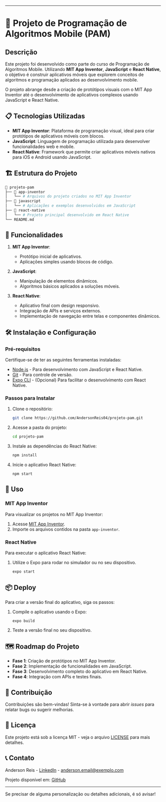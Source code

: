 
---

# 📱 Projeto de Programação de Algoritmos Mobile (PAM)

## Descrição
Este projeto foi desenvolvido como parte do curso de Programação de Algoritmos Mobile. Utilizando **MIT App Inventor**, **JavaScript** e **React Native**, o objetivo é construir aplicativos móveis que explorem conceitos de algoritmos e programação aplicados ao desenvolvimento mobile. 

O projeto abrange desde a criação de protótipos visuais com o MIT App Inventor até o desenvolvimento de aplicativos complexos usando JavaScript e React Native.

## 📋 Tecnologias Utilizadas
- **MIT App Inventor**: Plataforma de programação visual, ideal para criar protótipos de aplicativos móveis com blocos.
- **JavaScript**: Linguagem de programação utilizada para desenvolver funcionalidades web e mobile.
- **React Native**: Framework que permite criar aplicativos móveis nativos para iOS e Android usando JavaScript.

## 🏗️ Estrutura do Projeto
```bash
📂 projeto-pam
├── 📂 app-inventor
│   └── # Arquivos do projeto criados no MIT App Inventor
├── 📂 javascript
│   └── # Aplicações e exemplos desenvolvidos em JavaScript
├── 📂 react-native
│   └── # Projeto principal desenvolvido em React Native
└── README.md
```

## 🚀 Funcionalidades
1. **MIT App Inventor**:
   - Protótipo inicial de aplicativos.
   - Aplicações simples usando blocos de código.
  
2. **JavaScript**:
   - Manipulação de elementos dinâmicos.
   - Algoritmos básicos aplicados a soluções móveis.

3. **React Native**:
   - Aplicativo final com design responsivo.
   - Integração de APIs e serviços externos.
   - Implementação de navegação entre telas e componentes dinâmicos.

## 🛠️ Instalação e Configuração
### Pré-requisitos
Certifique-se de ter as seguintes ferramentas instaladas:
- [Node.js](https://nodejs.org/) - Para desenvolvimento com JavaScript e React Native.
- [Git](https://git-scm.com/) - Para controle de versão.
- [Expo CLI](https://expo.dev/) - (Opcional) Para facilitar o desenvolvimento com React Native.

### Passos para Instalar
1. Clone o repositório:
   ```bash
   git clone https://github.com/AndersonReis04/projeto-pam.git
   ```
2. Acesse a pasta do projeto:
   ```bash
   cd projeto-pam
   ```
3. Instale as dependências do React Native:
   ```bash
   npm install
   ```
4. Inicie o aplicativo React Native:
   ```bash
   npm start
   ```

## 📄 Uso
### MIT App Inventor
Para visualizar os projetos no MIT App Inventor:
1. Acesse [MIT App Inventor](https://appinventor.mit.edu/).
2. Importe os arquivos contidos na pasta `app-inventor`.

### React Native
Para executar o aplicativo React Native:
1. Utilize o Expo para rodar no simulador ou no seu dispositivo.
   ```bash
   expo start
   ```

## 📦 Deploy
Para criar a versão final do aplicativo, siga os passos:
1. Compile o aplicativo usando o Expo:
   ```bash
   expo build
   ```
2. Teste a versão final no seu dispositivo.

## 🗺️ Roadmap do Projeto
- **Fase 1**: Criação de protótipos no MIT App Inventor.
- **Fase 2**: Implementação de funcionalidades em JavaScript.
- **Fase 3**: Desenvolvimento completo do aplicativo em React Native.
- **Fase 4**: Integração com APIs e testes finais.

## 🤝 Contribuição
Contribuições são bem-vindas! Sinta-se à vontade para abrir *issues* para relatar bugs ou sugerir melhorias.

## 📜 Licença
Este projeto está sob a licença MIT - veja o arquivo [LICENSE](LICENSE) para mais detalhes.

## 📞 Contato
Anderson Reis - [LinkedIn](https://www.linkedin.com/in/andersonreis/) - anderson.email@exemplo.com

Projeto disponível em: [GitHub](https://github.com/AndersonReis04/projeto-pam)

---

Se precisar de alguma personalização ou detalhes adicionais, é só avisar!
